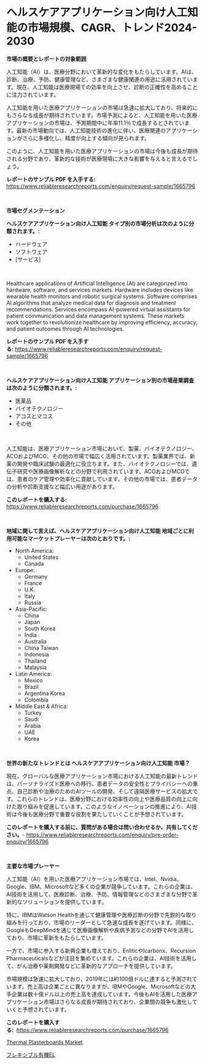 <p><h1>ヘルスケアアプリケーション向け人工知能の市場規模、CAGR、トレンド2024-2030</h1></p><p><strong>市場の概要とレポートの対象範囲</strong></p>
<p><p>人工知能（AI）は、医療分野において革新的な変化をもたらしています。AIは、診断、治療、予防、健康管理など、さまざまな健康関連の用途に活用されています。現在、人工知能は医療現場での効率を向上させ、診断の正確性を高めることに注力されています。</p><p>人工知能を用いた医療アプリケーションの市場は急速に拡大しており、将来的にもさらなる成長が期待されています。市場予測によると、人工知能を用いた医療アプリケーションの市場は、予測期間中に年率11.1％で成長するとされています。最新の市場動向では、人工知能技術の進化に伴い、医療関連のアプリケーションがさらに多様化し、精度が向上する傾向が見られます。</p><p>このように、人工知能を用いた医療アプリケーションの市場は今後も成長が期待される分野であり、革新的な技術が医療現場に大きな影響を与えると言えるでしょう。</p></p>
<p><strong>レポートのサンプル PDF を入手する:</strong> <a href="https://www.reliableresearchreports.com/enquiry/request-sample/1665796">https://www.reliableresearchreports.com/enquiry/request-sample/1665796</a></p>
<p>&nbsp;</p>
<p><strong>市場セグメンテーション</strong></p>
<p><strong>ヘルスケアアプリケーション向け人工知能 タイプ別の市場分析は次のように分類されます。:</strong></p>
<p><ul><li>ハードウェア</li><li>ソフトウェア</li><li>[サービス]</li></ul></p>
<p>&nbsp;</p>
<p><p>Healthcare applications of Artificial Intelligence (AI) are categorized into hardware, software, and services markets. Hardware includes devices like wearable health monitors and robotic surgical systems. Software comprises AI algorithms that analyze medical data for diagnosis and treatment recommendations. Services encompass AI-powered virtual assistants for patient communication and data management systems. These markets work together to revolutionize healthcare by improving efficiency, accuracy, and patient outcomes through AI technologies.</p></p>
<p><strong>レポートのサンプル PDF を入手する:</strong>&nbsp;<a href="https://www.reliableresearchreports.com/enquiry/request-sample/1665796">https://www.reliableresearchreports.com/enquiry/request-sample/1665796</a></p>
<p>&nbsp;</p>
<p><strong> ヘルスケアアプリケーション向け人工知能 アプリケーション別の市場産業調査は次のように分類されます。:</strong></p>
<p><ul><li>医薬品</li><li>バイオテクノロジー</li><li>アコスとマコス</li><li>その他</li></ul></p>
<p>&nbsp;</p>
<p><p>人工知能は、医療アプリケーション市場において、製薬、バイオテクノロジー、ACOおよびMCO、その他の市場で幅広く活用されています。製薬業界では、新薬の開発や臨床試験の最適化に役立ちます。また、バイオテクノロジーでは、遺伝子研究や医療画像解析などの分野で利用されています。ACOおよびMCOでは、患者のケア管理や効率化に貢献しています。その他の市場では、患者データの分析や診断支援など幅広い用途があります。</p></p>
<p><strong>このレポートを購入する:</strong>&nbsp; <a href="https://www.reliableresearchreports.com/purchase/1665796">https://www.reliableresearchreports.com/purchase/1665796</a></p>
<p>&nbsp;</p>
<p><strong>地域に関して言えば、ヘルスケアアプリケーション向け人工知能 地域ごとに利用可能なマーケットプレーヤーは次のとおりです。:</strong></p>
<p><ul>
    <li>
        North America:
        <ul>
            <li>United States</li>
            <li>Canada</li>
        </ul>
    </li>
    <li>
        Europe:
        <ul>
            <li>Germany</li>
            <li>France</li>
            <li>U.K.</li>
            <li>Italy</li>
            <li>Russia</li>
        </ul>
    </li>
    <li>
        Asia-Pacific:
        <ul>
            <li>China</li>
            <li>Japan</li>
            <li>South Korea</li>
            <li>India</li>
            <li>Australia</li>
            <li>China Taiwan</li>
            <li>Indonesia</li>
            <li>Thailand</li>
            <li>Malaysia</li>
        </ul>
    </li>
    <li>
        Latin America:
        <ul>
            <li>Mexico</li>
            <li>Brazil</li>
            <li>Argentina Korea</li>
            <li>Colombia</li>
        </ul>
    </li>
    <li>
        Middle East & Africa:
        <ul>
            <li>Turkey</li>
            <li>Saudi</li>
            <li>Arabia</li>
            <li>UAE</li>
            <li>Korea</li>
        </ul>
    </li>
    </ul></p>
<p>&nbsp;</p>
<p><strong>世界の新たなトレンドとは ヘルスケアアプリケーション向け人工知能 市場？</strong></p>
<p><p>現在、グローバルな医療アプリケーション市場における人工知能の最新トレンドは、パーソナライズド医療への移行、患者データの安全性とプライバシーへの重点、自己診断や治療のためのAIツールの開発、そして遠隔医療サービスの拡大です。これらのトレンドは、医療分野における効率性の向上や医療品質の向上に向けた取り組みを促進しています。このようなイノベーションの推進により、AI技術は今後も医療分野で重要な役割を果たしていくことが予想されています。</p></p>
<p><strong>このレポートを購入する前に、質問がある場合は問い合わせるか、共有してください。</strong>- <a href="https://www.reliableresearchreports.com/enquiry/pre-order-enquiry/1665796">https://www.reliableresearchreports.com/enquiry/pre-order-enquiry/1665796</a></p>
<p>&nbsp;</p>
<p><strong>主要な市場プレーヤー</strong></p>
<p><p>人工知能（AI）を用いた医療アプリケーション市場では、Intel、Nvidia、Google、IBM、Microsoftなど多くの企業が競争しています。これらの企業は、AI技術を活用して、医療診断、治療、予防、情報管理などのさまざまな分野で革新的なソリューションを提供しています。</p><p>特に、IBMはWatson Healthを通じて健康管理や医療診断の分野で先鋭的な取り組みを行っており、市場のリーダーとして急速な成長を遂げています。同様に、GoogleもDeepMindを通じて医療画像解析や疾病予測などの分野でAIを活用しており、市場に革新をもたらしています。</p><p>一方で、市場に参入する新興企業も増えており、EnliticやIcarbonx、Recursion Pharmaceuticalsなどが注目を集めています。これらの企業は、AI技術を活用して、がん治療や薬剤開発などに革新的なアプローチを提供しています。</p><p>市場規模は急速に拡大しており、2019年には約100億ドルに達すると予測されています。売上高は企業ごとに異なりますが、IBMやGoogle、Microsoftなどの大手企業は数十億ドル以上の売上高を達成しています。今後もAIを活用した医療アプリケーション市場はさらなる成長が期待されており、企業間の競争も激化していくと予想されています。</p></p>
<p><strong>このレポートを購入する:</strong>&nbsp;&nbsp;<a href="https://www.reliableresearchreports.com/purchase/1665796">https://www.reliableresearchreports.com/purchase/1665796</a></p>
<p><p><a href="https://chivalrous-flock-a86.notion.site/Thermal-Plasterboards-Market-Growth-Market-Trends-COVID-19-Impact-and-Forecasts-for-period-from-2-e0a442b02cbc489486ed1bbc02a56b31">Thermal Plasterboards Market</a></p><p><a href="https://medium.com/@dominicalsop1/%E6%9F%94%E8%BB%9F%E3%81%AAoled%E5%B8%82%E5%A0%B4-%E3%82%BF%E3%82%A4%E3%83%97-%E3%82%A2%E3%83%97%E3%83%AA%E3%82%B1%E3%83%BC%E3%82%B7%E3%83%A7%E3%83%B3-%E3%81%8A%E3%82%88%E3%81%B3%E5%9C%B0%E7%90%86%E3%81%AB%E3%82%88%E3%82%8B%E5%8C%85%E6%8B%AC%E7%9A%84%E3%81%AA%E8%A9%95%E4%BE%A1-8ab49a90c0da">フレキシブル有機EL</a></p></p>